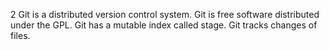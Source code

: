 2
Git is a distributed version control system.
Git is free software distributed under the GPL.
Git has a mutable index called stage.
Git tracks changes of files.